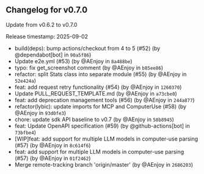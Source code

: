 ## Changelog for v0.7.0

Update from v0.6.2 to v0.7.0

Release timestamp: 2025-09-02

- build(deps): bump actions/checkout from 4 to 5 (#52) (by @dependabot[bot] in `90a5f86`) 
- Update e2e.yml (#53) (by @AEnjoy in `8a488be`) 
- typo: fix get_screenshot comment (by @AEnjoy in `b85ee86`) 
- refactor: split Stats class into separate module (#55) (by @AEnjoy in `52e424a`) 
- feat: add request retry functionality (#54) (by @AEnjoy in `1260370`) 
- Update PULL_REQUEST_TEMPLATE.md (by @AEnjoy in `a73cbe0`) 
- feat: add deprecation management tools  (#56) (by @AEnjoy in `244a877`) 
- refactor(lybic): update imports for MCP and ComputerUse (#58) (by @AEnjoy in `93d0fe3`) 
- chore: update sdk API baseline to v0.7 (by @AEnjoy in `58b8945`) 
- feat: Update OpenAPI specification (#59) (by @github-actions[bot] in `73bfbe4`) 
- [WIP]feat: add support for multiple LLM models in computer-use parsing  (#57) (by @AEnjoy in `8c614f6`) 
- feat: add support for multiple LLM models in computer-use parsing  (#57) (by @AEnjoy in `01f2462`) 
- Merge remote-tracking branch 'origin/master' (by @AEnjoy in `2686203`) 
